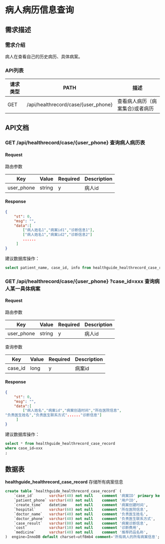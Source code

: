 # 病人病历信息查询

## 需求描述

### 需求介绍

病人在查看自己的历史病历、具体病案。

### API列表

| 请求类型 | PATH                                                         | 描述             |
| -------- | ----------------------------------------------------------- | ----------------|
| GET      | /api/healthrecord/case/{user_phone}                          | 查看病人病历（病案集合)或者病历 |



## API文档

### GET   /api/healthrecord/case/{user_phone}    查询病人病历表

#### Request

路由参数

| Key          | Value | Required | Description    |
| ------------ | ----- | -------- | -------------- |
| user_phone    | string  | y        | 病人id          |


#### Response

```json
{
	"st": 0,
	"msg": "",
	"data":[ 
        ["病人姓名1","病案id1","诊断信息1"],
        ["病人姓名1","病案id2","诊断信息2"]     
        ......
     ]
}
```
建议数据库操作：

~~~sql
select patient_name, case_id, info from healthguide_healthrecord_case_record ;
~~~


### GET   /api/healthrecord/case/{user_phone} ?case_id=xxx   查询病人某一具体病案

#### Request

路由参数

| Key          | Value | Required | Description    |
| ------------ | ----- | -------- | -------------- |
| user_phone    | string  | y        | 病人id              |

查询参数

| Key          | Value | Required | Description    |
| ------------ | ----- | -------- | -------------- |
| case_id    | long  | y        | 病案id              |


#### Response

```json
{
	"st": 0,
	"msg": "",
	"data":[ 
        ["病人姓名","病案id","病案创造时间","所在医院信息",
"负责医生姓名","负责医生联系方式"......"诊断信息"]
     ]
}
```
建议数据库操作：

~~~sql
select * from healthguide_healthrecord_case_record  
where case_id=xxx
;
~~~

## 数据表

**healthguide_healthrecord_case_record**
存储所有病案信息

~~~sql
create table `healthguide_healthrecord_case_record` (
    `case_id`       varchar(40) not null    comment '病案ID' primary key,
    `patient_phone` varchar(40) not null    comment '用户ID',
    `create_time`   datetime    not null    comment '病案创建时间',
    `hospital`      varchar(60) not null    comment '所在医院信息',
    `doctor_name`   varchar(40) not null    comment '负责医生姓名',
    `doctor_phone`  varchar(40) not null    comment '负责医生联系方式',
    `case_result`   varchar(80) not null    comment '病案诊断信息',
    `cost`          varchar(10) not null    comment '诊断费用',
    `medicine`      varchar(40) not null    comment '推荐药品名称',
)  engine=InnoDB default charset=utf8mb4 comment='所有病人的所有病案信息';
